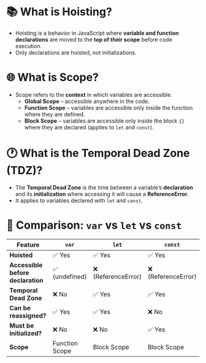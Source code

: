 # 📚 What is Hoisting?
- Hoisting is a behavior in JavaScript where **variable and function declarations** are moved to the **top of their scope** before code execution.
- Only declarations are hoisted, not initializations.

# 🌐 What is Scope?
- Scope refers to the **context** in which variables are accessible.
    - **Global Scope** – accessible anywhere in the code.
    - **Function Scope** – variables are accessible only inside the function where they are defined.
    - **Block Scope** – variables are accessible only inside the block `{}` where they are declared (applies to `let` and `const`).

# 🕐 What is the Temporal Dead Zone (TDZ)?
- The **Temporal Dead Zone** is the time between a variable’s **declaration** and its **initialization** where accessing it will cause a **ReferenceError**.
- It applies to variables declared with `let` and `const`.

# 🔁 Comparison: `var` vs `let` vs `const`

| Feature                     | `var`              | `let`              | `const`            |
|----------------------------|--------------------|--------------------|--------------------|
| **Hoisted**                | ✅ Yes             | ✅ Yes             | ✅ Yes             |
| **Accessible before declaration** | ✅ (undefined)  | ❌ (ReferenceError) | ❌ (ReferenceError) |
| **Temporal Dead Zone**     | ❌ No              | ✅ Yes             | ✅ Yes             |
| **Can be reassigned?**     | ✅ Yes             | ✅ Yes             | ❌ No              |
| **Must be initialized?**   | ❌ No              | ❌ No              | ✅ Yes             |
| **Scope**                  | Function Scope     | Block Scope        | Block Scope        |
